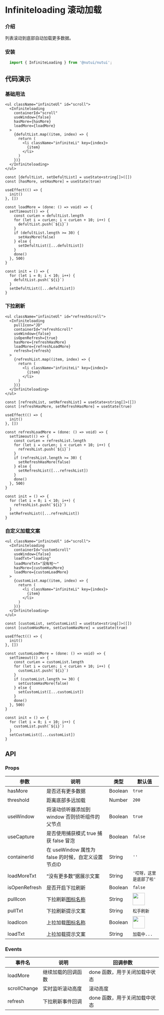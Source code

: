 #  Infiniteloading 滚动加载

### 介绍

列表滚动到底部自动加载更多数据。

### 安装

```javascript
  import { InfiniteLoading } from '@nutui/nutui';
```

## 代码演示
    
### 基础用法

```tsx
<ul className="infiniteUl" id="scroll">
  <Infiniteloading
    containerId="scroll"
    useWindow={false}
    hasMore={hasMore}
    loadMore={loadMore}
  >
    {defultList.map((item, index) => {
      return (
        <li className="infiniteLi" key={index}>
          {item}
        </li>
      )
    })}
  </Infiniteloading>
</ul>
```
```tsx
const [defultList, setDefultList] = useState<string[]>([])
const [hasMore, setHasMore] = useState(true)

useEffect(() => {
  init()
}, [])

const loadMore = (done: () => void) => {
  setTimeout(() => {
    const curLen = defultList.length
    for (let i = curLen; i < curLen + 10; i++) {
      defultList.push(`${i}`)
    }
    if (defultList.length >= 30) {
      setHasMore(false)
    } else {
      setDefultList([...defultList])
    }
    done()
  }, 500)
}

const init = () => {
  for (let i = 0; i < 10; i++) {
    defultList.push(`${i}`)
  }
  setDefultList([...defultList])
}
```
### 下拉刷新

```tsx
<ul className="infiniteUl" id="refreshScroll">
  <Infiniteloading
    pullIcon="JD"
    containerId="refreshScroll"
    useWindow={false}
    isOpenRefresh={true}
    hasMore={refreshHasMore}
    loadMore={refreshLoadMore}
    refresh={refresh}
  >
    {refreshList.map((item, index) => {
      return (
        <li className="infiniteLi" key={index}>
          {item}
        </li>
      )
    })}
  </Infiniteloading>
</ul>
```
```tsx
const [refreshList, setRefreshList] = useState<string[]>([])
const [refreshHasMore, setRefreshHasMore] = useState(true)

useEffect(() => {
  init()
}, [])

const refreshLoadMore = (done: () => void) => {
  setTimeout(() => {
    const curLen = refreshList.length
    for (let i = curLen; i < curLen + 10; i++) {
      refreshList.push(`${i}`)
    }
    if (refreshList.length >= 30) {
      setRefreshHasMore(false)
    } else {
      setRefreshList([...refreshList])
    }
    done()
  }, 500)
}

const init = () => {
  for (let i = 0; i < 10; i++) {
    refreshList.push(`${i}`)
  }
  setRefreshList([...refreshList])
}
```
### 自定义加载文案

```tsx
<ul className="infiniteUl" id="scroll">
  <Infiniteloading
    containerId="customScroll"
    useWindow={false}
    loadTxt="loading"
    loadMoreTxt="没有啦～"
    hasMore={customHasMore}
    loadMore={customLoadMore}
  >
    {customList.map((item, index) => {
      return (
        <li className="infiniteLi" key={index}>
          {item}
        </li>
      )
    })}
  </Infiniteloading>
</ul>
```
```tsx
const [customList, setCustomList] = useState<string[]>([])
const [customHasMore, setCustomHasMore] = useState(true)

useEffect(() => {
  init()
}, [])

const customLoadMore = (done: () => void) => {
  setTimeout(() => {
    const curLen = customList.length
    for (let i = curLen; i < curLen + 10; i++) {
      customList.push(`${i}`)
    }
    if (customList.length >= 30) {
      setCustomHasMore(false)
    } else {
      setCustomList([...customList])
    }
    done()
  }, 500)
}

const init = () => {
  for (let i = 0; i < 10; i++) {
    customList.push(`${i}`)
  }
  setCustomList([...customList])
}
```

## API

### Props

| 参数         | 说明                             | 类型   | 默认值           |
|--------------|----------------------------------|--------|------------------|
| hasMore         | 是否还有更多数据               | Boolean | `true`                |
| threshold         | 距离底部多远加载 | Number | `200`               |
| useWindow | 将滚动侦听器添加到 window 否则侦听组件的父节点     | Boolean | `true` |
| useCapture          | 是否使用捕获模式 true 捕获 false 冒泡                        | Boolean | `false`            |
| containerId          | 在 useWindow 属性为 false 的时候，自定义设置节点ID                        | String | `''`            |
| loadMoreTxt          | “没有更多数”据展示文案                        | String | `'哎呀，这里是底部了啦'`            |
| isOpenRefresh        | 是否开启下拉刷新                         | Boolean | `false`                |
| pullIcon        | 下拉刷新[图标名称](#/icon)                        | String | <img src="https://img10.360buyimg.com/imagetools/jfs/t1/169863/6/4565/6306/60125948E7e92774e/40b3a0cf42852bcb.png" width=40/>                |
| pullTxt        | 下拉刷新提示文案                         | String | `松手刷新`                |
| loadIcon        | 上拉加载[图标名称](#/icon)                       | Boolean | <img src="https://img10.360buyimg.com/imagetools/jfs/t1/169863/6/4565/6306/60125948E7e92774e/40b3a0cf42852bcb.png" width=40 />                |
| loadTxt        | 上拉加载提示文案                         | String | `加载中...`                |

### Events

| 事件名 | 说明           | 回调参数     |
|--------|----------------|--------------|
| loadMore  | 继续加载的回调函数 | done 函数，用于关闭加载中状态 |
| scrollChange  | 实时监听滚动高度 | 滚动高度 |
| refresh  | 下拉刷新事件回调 | done 函数，用于关闭加载中状态 |